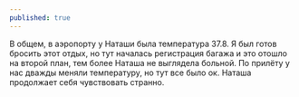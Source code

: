 ```yaml
---
published: true
---
```

В общем, в аэропорту у Наташи была температура 37.8. Я был готов бросить этот отдых, но тут началась регистрация багажа и это отошло на второй план, тем более Наташа не выглядела больной. По прилёту у нас дважды меняли температуру, но тут все было ок. Наташа продолжает себя чувствовать странно.
